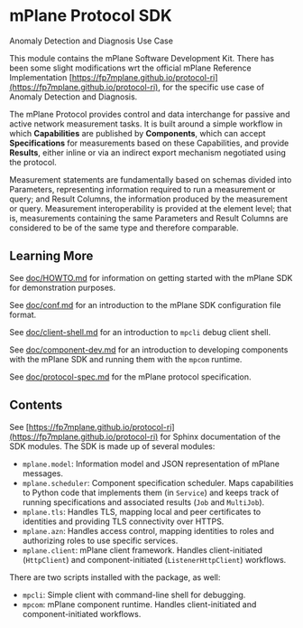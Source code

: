 # mPlane Protocol SDK
Anomaly Detection and Diagnosis Use Case

This module contains the mPlane Software Development Kit. There has been some slight modifications wrt the official mPlane Reference Implementation [https://fp7mplane.github.io/protocol-ri](https://fp7mplane.github.io/protocol-ri), for the specific use case of Anomaly Detection and Diagnosis.

The mPlane Protocol provides control and data interchange for passive and active network measurement tasks. It is built around a simple workflow in which __Capabilities__ are published by __Components__, which can accept __Specifications__ for measurements based on these Capabilities, and provide __Results__, either inline or via an indirect export mechanism negotiated using the protocol.

Measurement statements are fundamentally based on schemas divided into Parameters, representing information required to run a measurement or query; and Result Columns, the information produced by the measurement or query. Measurement interoperability is provided at the element level; that is, measurements containing the same Parameters and Result Columns are considered to be of the same type and therefore comparable.

## Learning More

See [doc/HOWTO.md](doc/HOWTO.md) for information on getting started with the mPlane SDK for demonstration purposes.

See [doc/conf.md](doc/conf.md) for an introduction to the mPlane SDK configuration file format.

See [doc/client-shell.md](doc/client-shell.md) for an introduction to `mpcli` debug client shell.

See [doc/component-dev.md](doc/component-dev.md) for an introduction to developing components with the mPlane SDK and running them with the `mpcom` runtime.

See [doc/protocol-spec.md](doc/protocol-spec.md) for the mPlane protocol specification.

## Contents

See [https://fp7mplane.github.io/protocol-ri](https://fp7mplane.github.io/protocol-ri) for Sphinx documentation of the SDK modules. The SDK is made up of several modules:

- `mplane.model`: Information model and JSON representation of mPlane messages.
- `mplane.scheduler`: Component specification scheduler. Maps capabilities to Python code that implements them (in `Service`) and keeps track of running specifications and associated results (`Job` and `MultiJob`).
- `mplane.tls`: Handles TLS, mapping local and peer certificates to identities and providing TLS connectivity over HTTPS.
- `mplane.azn`: Handles access control, mapping identities to roles and authorizing roles to use specific services.
- `mplane.client`: mPlane client framework. Handles client-initiated (`HttpClient`) and component-initiated (`ListenerHttpClient`) workflows.

There are two scripts installed with the package, as well:

- `mpcli`: Simple client with command-line shell for debugging.
- `mpcom`: mPlane component runtime. Handles client-initiated and component-initiated workflows.
